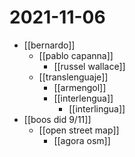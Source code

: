 # 2021-11-06

- [[bernardo]]
  - [[pablo capanna]]
    - [[russel wallace]]
  - [[translenguaje]]
    - [[armengol]]
    - [[interlengua]]
      - [[interlingua]]
- [[boos did 9/11]]
  - [[open street map]]
    - [[agora osm]]